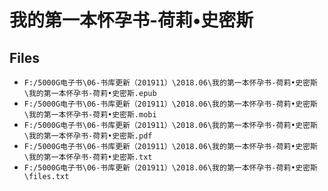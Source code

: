 # 我的第一本怀孕书-荷莉•史密斯

## Files

- `F:/5000G电子书\06-书库更新（201911）\2018.06\我的第一本怀孕书-荷莉•史密斯\我的第一本怀孕书-荷莉•史密斯.epub`
- `F:/5000G电子书\06-书库更新（201911）\2018.06\我的第一本怀孕书-荷莉•史密斯\我的第一本怀孕书-荷莉•史密斯.mobi`
- `F:/5000G电子书\06-书库更新（201911）\2018.06\我的第一本怀孕书-荷莉•史密斯\我的第一本怀孕书-荷莉•史密斯.pdf`
- `F:/5000G电子书\06-书库更新（201911）\2018.06\我的第一本怀孕书-荷莉•史密斯\我的第一本怀孕书-荷莉•史密斯.txt`
- `F:/5000G电子书\06-书库更新（201911）\2018.06\我的第一本怀孕书-荷莉•史密斯\files.txt`
